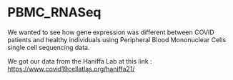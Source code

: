 # PBMC_RNASeq

We wanted to see how gene expression was different between COVID patients and healthy individuals using Peripheral Blood Mononuclear Cells single cell sequencing data.

We got our data from the Haniffa Lab at this link : https://www.covid19cellatlas.org/haniffa21/
